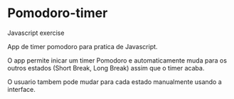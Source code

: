 # Pomodoro-timer
Javascript exercise

App de timer pomodoro para pratica de Javascript.

O app permite inicar um timer Pomodoro e automaticamente muda para os outros estados (Short Break, Long Break) assim que o timer acaba. 

O usuario tambem pode mudar para cada estado manualmente usando a interface.
